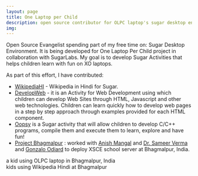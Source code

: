 ```yaml
---
layout: page
title: One Laptop per Child
description: open source contributor for OLPC laptop's sugar desktop environment
img:
---
```


Open Source Evangelist spending part of my free time on: Sugar Desktop Environment. It is being developed for One Laptop
Per Child project in collaboration with SugarLabs. My goal is to develop Sugar Activities that helps children learn with
fun on XO laptops.

As part of this effort, I have contributed:

<ul>
    <li><a href="http://activities.sugarlabs.org/en-US/sugar/addon/4632">WikipediaHI</a> - Wikipedia in Hindi for Sugar.
    </li>
    <li><a href="https://sites.google.com/site/developwebactivity/">DevelopWeb</a> - it is an Activity for Web
        Development using which children can develop Web Sites through HTML, Javascript and other web technologies.
        Children can learn quickly how to develop web pages in a step by step approach through examples provided for
        each HTML component.
    </li>
    <li><a href="https://sites.google.com/site/oopsysugaractivity/">Oopsy</a> is a Sugar activity that will allow
        children to develop C/C++ programs, compile them and execute them to learn, explore and have fun!
    </li>
    <li>
        <a href="https://bhagmalpur.wordpress.com/2013/07/21/hello-world-from-bhagmalpur-part-1/">Project
            Bhagmalpur</a> : worked with <a href="https://people.sugarlabs.org/anish/site/">Anish Mangal</a> and <a
            href="https://www.olpcsf.org/node/91">Dr. Sameer Verma</a> and <a href="https://github.com/godiard">Gonzalo
            Odiard</a> to deploy XSCE school server at Bhagmalpur, India.
    </li>
</ul>

<div class="img_row">
    <img class="col three left" src="{{ site.baseurl }}/assets/img/olpc1.jpg" alt="" title="child using olpc laptop" />
</div>
<div class="col three caption">
    a kid using OLPC laptop in Bhagmalpur, India
</div>

<div class="img_row">
    <img class="col three left" src="{{ site.baseurl }}/assets/img/olpc2.jpg" alt="" title="kids using olpc laptop" />
</div>
<div class="col three caption">
    kids using Wikipedia Hindi at Bhagmalpur
</div>